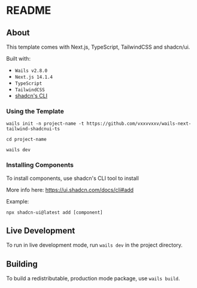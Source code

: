 # README

## About

This template comes with Next.js, TypeScript, TailwindCSS and shadcn/ui.

Built with:

- `Wails v2.8.0`
- `Next.js 14.1.4`
- `TypeScript`
- `TailwindCSS`
- [shadcn's CLI](https://ui.shadcn.com/docs/cli)

### Using the Template
```console
wails init -n project-name -t https://github.com/vxxvvxxv/wails-next-tailwind-shadcnui-ts
```

```console
cd project-name
```

```console
wails dev
```

### Installing Components
To install components, use shadcn's CLI tool to install

More info here: https://ui.shadcn.com/docs/cli#add

Example:
```console
npx shadcn-ui@latest add [component]
```

## Live Development

To run in live development mode, run `wails dev` in the project directory.

## Building

To build a redistributable, production mode package, use `wails build`.
